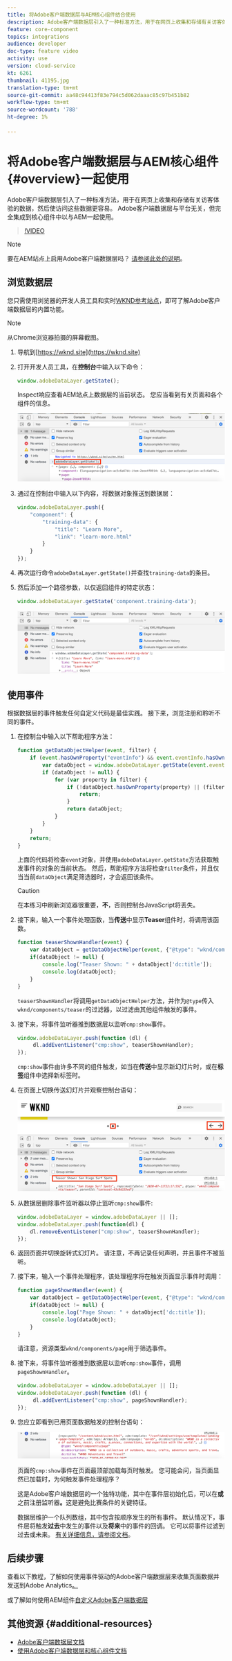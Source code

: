 ```yaml
---
title: 将Adobe客户端数据层与AEM核心组件结合使用
description: Adobe客户端数据层引入了一种标准方法，用于在网页上收集和存储有关访客体验的数据，然后使访问这些数据更容易。 Adobe客户端数据层与平台无关，但完全集成到核心组件中以与AEM一起使用。
feature: core-component
topics: integrations
audience: developer
doc-type: feature video
activity: use
version: cloud-service
kt: 6261
thumbnail: 41195.jpg
translation-type: tm+mt
source-git-commit: aa48c94413f83e794c5d062daaac85c97b451b82
workflow-type: tm+mt
source-wordcount: '788'
ht-degree: 1%

---
```



# 将Adobe客户端数据层与AEM核心组件{#overview}一起使用

Adobe客户端数据层引入了一种标准方法，用于在网页上收集和存储有关访客体验的数据，然后使访问这些数据更容易。 Adobe客户端数据层与平台无关，但完全集成到核心组件中以与AEM一起使用。

>[!VIDEO](https://video.tv.adobe.com/v/41195?quality=12&learn=on)

>[!NOTE]
>
> 要在AEM站点上启用Adobe客户端数据层吗？ [请参阅此处的说明](https://docs.adobe.com/content/help/en/experience-manager-core-components/using/developing/data-layer/overview.html#installation-activation)。

## 浏览数据层

您只需使用浏览器的开发人员工具和实时[WKND参考站点](https://wknd.site/)，即可了解Adobe客户端数据层的内置功能。

>[!NOTE]
>
> 从Chrome浏览器拍摄的屏幕截图。

1. 导航到[https://wknd.site](https://wknd.site)
1. 打开开发人员工具，在&#x200B;**控制台**&#x200B;中输入以下命令：

   ```js
   window.adobeDataLayer.getState();
   ```

   Inspect响应查看AEM站点上数据层的当前状态。 您应当看到有关页面和各个组件的信息。

   ![Adobe数据层响应](assets/data-layer-state-response.png)

1. 通过在控制台中输入以下内容，将数据对象推送到数据层：

   ```js
   window.adobeDataLayer.push({
       "component": {
           "training-data": {
               "title": "Learn More",
               "link": "learn-more.html"
           }
       }
   });
   ```

1. 再次运行命令`adobeDataLayer.getState()`并查找`training-data`的条目。
1. 然后添加一个路径参数，以仅返回组件的特定状态：

   ```js
   window.adobeDataLayer.getState('component.training-data');
   ```

   ![仅返回单个组件数据条目](assets/return-just-single-component.png)

## 使用事件

根据数据层的事件触发任何自定义代码是最佳实践。 接下来，浏览注册和聆听不同的事件。

1. 在控制台中输入以下帮助程序方法：

   ```js
   function getDataObjectHelper(event, filter) {
       if (event.hasOwnProperty("eventInfo") && event.eventInfo.hasOwnProperty("path")) {
           var dataObject = window.adobeDataLayer.getState(event.eventInfo.path);
           if (dataObject != null) {
               for (var property in filter) {
                   if (!dataObject.hasOwnProperty(property) || (filter[property] !== null && filter[property] !== dataObject[property])) {
                       return;
                   }
                   return dataObject;
               }
           }
       }
       return;
   }
   ```

   上面的代码将检查`event`对象，并使用`adobeDataLayer.getState`方法获取触发事件的对象的当前状态。 然后，帮助程序方法将检查`filter`条件，并且仅当当前`dataObject`满足筛选器时，才会返回该条件。

   >[!CAUTION]
   >
   > 在本练习中刷新浏览器很重要，**不**，否则控制台JavaScript将丢失。

1. 接下来，输入一个事件处理函数，当&#x200B;**传送**&#x200B;中显示&#x200B;**Teaser**&#x200B;组件时，将调用该函数。

   ```js
   function teaserShownHandler(event) {
       var dataObject = getDataObjectHelper(event, {"@type": "wknd/components/teaser"});
       if(dataObject != null) {
           console.log("Teaser Shown: " + dataObject['dc:title']);
           console.log(dataObject);
       }
   }
   ```

   `teaserShownHandler`将调用`getDataObjectHelper`方法，并作为`@type`传入`wknd/components/teaser`的过滤器，以过滤由其他组件触发的事件。

1. 接下来，将事件监听器推到数据层以监听`cmp:show`事件。

   ```js
   window.adobeDataLayer.push(function (dl) {
        dl.addEventListener("cmp:show", teaserShownHandler);
   });
   ```

   `cmp:show`事件由许多不同的组件触发，如当在&#x200B;**传送**&#x200B;中显示新幻灯片时，或在&#x200B;**标签**&#x200B;组件中选择新标签时。

1. 在页面上切换传送幻灯片并观察控制台语句：

   ![切换传送并查看事件监听器](assets/teaser-console-slides.png)

1. 从数据层删除事件监听器以停止监听`cmp:show`事件:

   ```js
   window.adobeDataLayer = window.adobeDataLayer || [];
   window.adobeDataLayer.push(function(dl) {
       dl.removeEventListener("cmp:show", teaserShownHandler);
   });
   ```

1. 返回页面并切换旋转式幻灯片。 请注意，不再记录任何声明，并且事件不被监听。

1. 接下来，输入一个事件处理程序，该处理程序将在触发页面显示事件时调用：

   ```js
   function pageShownHandler(event) {
       var dataObject = getDataObjectHelper(event, {"@type": "wknd/components/page"});
       if(dataObject != null) {
           console.log("Page Shown: " + dataObject['dc:title']);
           console.log(dataObject);
       }
   }
   ```

   请注意，资源类型`wknd/components/page`用于筛选事件。

1. 接下来，将事件监听器推到数据层以监听`cmp:show`事件，调用`pageShownHandler`。

   ```js
   window.adobeDataLayer = window.adobeDataLayer || [];
   window.adobeDataLayer.push(function (dl) {
        dl.addEventListener("cmp:show", pageShownHandler);
   });
   ```

1. 您应立即看到已用页面数据触发的控制台语句：

   ![页面显示数据](assets/page-show-console-data.png)

   页面的`cmp:show`事件在页面最顶部加载每页时触发。 您可能会问，当页面显然已加载时，为何触发事件处理程序？

   这是Adobe客户端数据层的一个独特功能，其中在事件层初始化后，可以在&#x200B;**或**&#x200B;之前注册监听器&#x200B;**。**&#x200B;这是避免比赛条件的关键特征。

   数据层维护一个队列数组，其中包含按顺序发生的所有事件。 默认情况下，事件层将触发&#x200B;**过去**&#x200B;中发生的事件以及&#x200B;**将来**&#x200B;中的事件的回调。 它可以将事件过滤到过去或未来。 [有关详细信息，请参阅文档](https://github.com/adobe/adobe-client-data-layer/wiki#addeventlistener)。


## 后续步骤

查看以下教程，了解如何使用事件驱动的Adobe客户端数据层来收集页面数据并发送到Adobe Analytics[。](../analytics/collect-data-analytics.md)

或了解如何使用AEM组件[自定义Adobe客户端数据层](./data-layer-customize.md)


## 其他资源 {#additional-resources}

* [Adobe客户端数据层文档](https://github.com/adobe/adobe-client-data-layer/wiki)
* [使用Adobe客户端数据层和核心组件文档](https://docs.adobe.com/content/help/en/experience-manager-core-components/using/developing/data-layer/overview.html)
